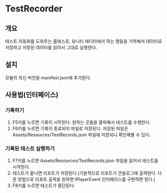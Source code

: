 # TestRecorder

## 개요
테스트 자동화를 도와주는 클래스로, 유니티 에디터에서 하는 행동을 기억해서 데이터로 저장하고 저장된 데이터를 읽어서 그대로 실행한다.

## 설치
모듈의 최신 버전을 manifest.json에 추가한다.

## 사용법(인터페이스)

### 기록하기
1. F5키를 누르면 기록이 시작된다. 원하는 곳들을 클릭해서 테스트를 수행한다.
2. F6키를 누르면 기록이 종료되어 파일로 저장된다. 저장된 파일은 Assets/Resources/TestRecords.json 파일에 저장되니 확인해볼 수 있다.

### 기록된 테스트 실행하기
1. F7키를 누르면 Assets/Resources/TestRecords.json 파일을 읽어서 테스트를 시작한다.
2. 테스트가 끝나면 리포트가 저장된다.(기본적으로 리포트가 콘솔로그에 출력된다. 다른 방법으로 리포트 출력을 원하면 IPlayerEvent 인터페이스를 구현하면 된다.)
3. F8키를 누르면 테스트가 중단된다.
